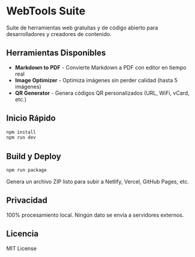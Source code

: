 ﻿#  WebTools Suite

Suite de herramientas web gratuitas y de código abierto para desarrolladores y creadores de contenido.

##  Herramientas Disponibles

-  **Markdown to PDF** - Convierte Markdown a PDF con editor en tiempo real
-  **Image Optimizer** - Optimiza imágenes sin perder calidad (hasta 5 imágenes)
-  **QR Generator** - Genera códigos QR personalizados (URL, WiFi, vCard, etc.)

##  Inicio Rápido

```bash
npm install
npm run dev
```

##  Build y Deploy

```bash
npm run package
```

Genera un archivo ZIP listo para subir a Netlify, Vercel, GitHub Pages, etc.

##  Privacidad

100% procesamiento local. Ningún dato se envía a servidores externos.

##  Licencia

MIT License
